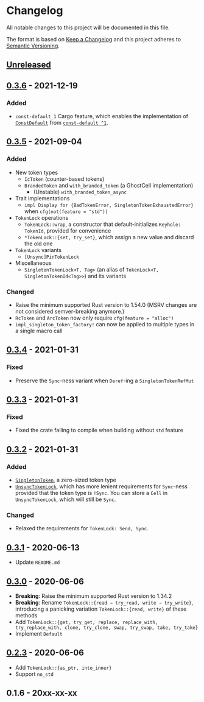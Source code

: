 # Changelog

All notable changes to this project will be documented in this file.

The format is based on [Keep a Changelog](http://keepachangelog.com/en/1.0.0/)
and this project adheres to [Semantic Versioning](http://semver.org/spec/v2.0.0.html).

## [Unreleased]

## [0.3.6] - 2021-12-19

### Added

- `const-default_1` Cargo feature, which enables the implementation of [`ConstDefault`](https://docs.rs/const-default/1.0.0/const_default/trait.ConstDefault.html) from [`const-default ^1`](https://crates.io/crates/const-default/1.0.0).

## [0.3.5] - 2021-09-04

### Added

- New token types
	- `IcToken` (counter-based tokens)
	- `BrandedToken` and `with_branded_token` (a GhostCell implementation)
		- (Unstable) `with_branded_token_async`
- Trait implementations
	- `impl Display for {BadTokenError, SingletonTokenExhaustedError}` when `cfg(not(feature = "std"))`
- `TokenLock` operations
	- `TokenLock::wrap`, a constructor that default-initializes `Keyhole: TokenId`, provided for convenience
	- `*TokenLock::{set, try_set}`, which assign a new value and discard the old one
- `TokenLock` variants
	- `[Unsync]PinTokenLock`
- Miscellaneous
	- `SingletonTokenLock<T, Tag>` (an alias of `TokenLock<T, SingletonTokenId<Tag>>`) and its variants

### Changed

- Raise the minimum supported Rust version to 1.54.0 (MSRV changes are not considered semver-breaking anymore.)
- `RcToken` and `ArcToken` now only require `cfg(feature = "alloc")`
- `impl_singleton_token_factory!` can now be applied to multiple types in a single macro call

## [0.3.4] - 2021-01-31

### Fixed

- Preserve the `Sync`-ness variant when `Deref`-ing a `SingletonTokenRefMut`

## [0.3.3] - 2021-01-31

### Fixed

- Fixed the crate failing to compile when building without `std` feature

## [0.3.2] - 2021-01-31

### Added

- [`SingletonToken`](https://docs.rs/tokenlock/0.3.2/tokenlock/struct.SingletonToken.html), a zero-sized token type
- [`UnsyncTokenLock`](https://docs.rs/tokenlock/0.3.2/tokenlock/struct.UnsyncTokenLock.html), which has more lenient requirements for `Sync`-ness provided that the token type is `!Sync`. You can store a `Cell` in `UnsyncTokenLock`, which will still be `Sync`.

### Changed

- Relaxed the requirements for `TokenLock: Send, Sync`.

## [0.3.1] - 2020-06-13

- Update `README.md`

## [0.3.0] - 2020-06-06

- **Breaking**: Raise the minimum supported Rust version to 1.34.2
- **Breaking**: Rename `TokenLock::{read → try_read, write → try_write}`, introducing a panicking variation `TokenLock::{read, write}` of these methods
- Add `TokenLock::{get, try_get, replace, replace_with, try_replace_with, clone, try_clone, swap, try_swap, take, try_take}`
- Implement `Default`

## [0.2.3] - 2020-06-06

- Add `TokenLock::{as_ptr, into_inner}`
- Support `no_std`

## 0.1.6 - 20xx-xx-xx

[Unreleased]: https://github.com/yvt/tokenlock/compare/0.3.6...HEAD
[0.3.6]: https://github.com/yvt/tokenlock/compare/0.3.5...0.3.6
[0.3.5]: https://github.com/yvt/tokenlock/compare/0.3.4...0.3.5
[0.3.4]: https://github.com/yvt/tokenlock/compare/0.3.3...0.3.4
[0.3.3]: https://github.com/yvt/tokenlock/compare/0.3.2...0.3.3
[0.3.2]: https://github.com/yvt/tokenlock/compare/0.3.1...0.3.2
[0.3.1]: https://github.com/yvt/tokenlock/compare/0.3.0...0.3.1
[0.3.0]: https://github.com/yvt/tokenlock/compare/0.2.3...0.3.0
[0.2.3]: https://github.com/yvt/tokenlock/compare/0.1.6...0.2.3
